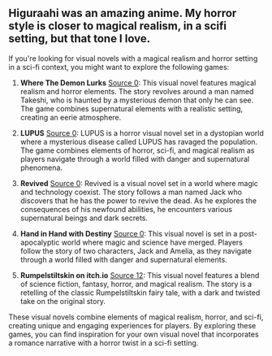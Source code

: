 ## Higuraahi was an amazing anime. My horror style is closer to magical realism, in a scifi setting, but that tone I love.

If you're looking for visual novels with a magical realism and horror setting in a sci-fi context, you might want to explore the following games:

1. **Where The Demon Lurks** [Source 0](https://itch.io/games/genre-visual-novel/tag-magical-realism): This visual novel features magical realism and horror elements. The story revolves around a man named Takeshi, who is haunted by a mysterious demon that only he can see. The game combines supernatural elements with a realistic setting, creating an eerie atmosphere.

2. **LUPUS** [Source 0](https://itch.io/games/genre-visual-novel/tag-magical-realism): LUPUS is a horror visual novel set in a dystopian world where a mysterious disease called LUPUS has ravaged the population. The game combines elements of horror, sci-fi, and magical realism as players navigate through a world filled with danger and supernatural phenomena.

3. **Revived** [Source 0](https://itch.io/games/genre-visual-novel/tag-magical-realism): Revived is a visual novel set in a world where magic and technology coexist. The story follows a man named Jack who discovers that he has the power to revive the dead. As he explores the consequences of his newfound abilities, he encounters various supernatural beings and dark secrets.

4. **Hand in Hand with Destiny** [Source 0](https://itch.io/games/genre-visual-novel/tag-magical-realism): This visual novel is set in a post-apocalyptic world where magic and science have merged. Players follow the story of two characters, Jack and Amelia, as they navigate through a world filled with danger and supernatural elements.

5. **Rumpelstiltskin on itch.io** [Source 12](https://spaceandtime.net/submissions/): This visual novel features a blend of science fiction, fantasy, horror, and magical realism. The story is a retelling of the classic Rumpelstiltskin fairy tale, with a dark and twisted take on the original story.

These visual novels combine elements of magical realism, horror, and sci-fi, creating unique and engaging experiences for players. By exploring these games, you can find inspiration for your own visual novel that incorporates a romance narrative with a horror twist in a sci-fi setting. 
